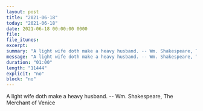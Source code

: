 ```yaml
---
layout: post
title: "2021-06-18"
today: "2021-06-18"
date: 2021-06-18 00:00:00 0000
file:
file_itunes:
excerpt:
summary: "A light wife doth make a heavy husband. -- Wm. Shakespeare, The Merchant of Venice "
message: "A light wife doth make a heavy husband. -- Wm. Shakespeare, The Merchant of Venice "
duration: "01:00"
length: "11444"
explicit: "no"
block: "no"
---
```

A light wife doth make a heavy husband. -- Wm. Shakespeare, The Merchant of Venice 


